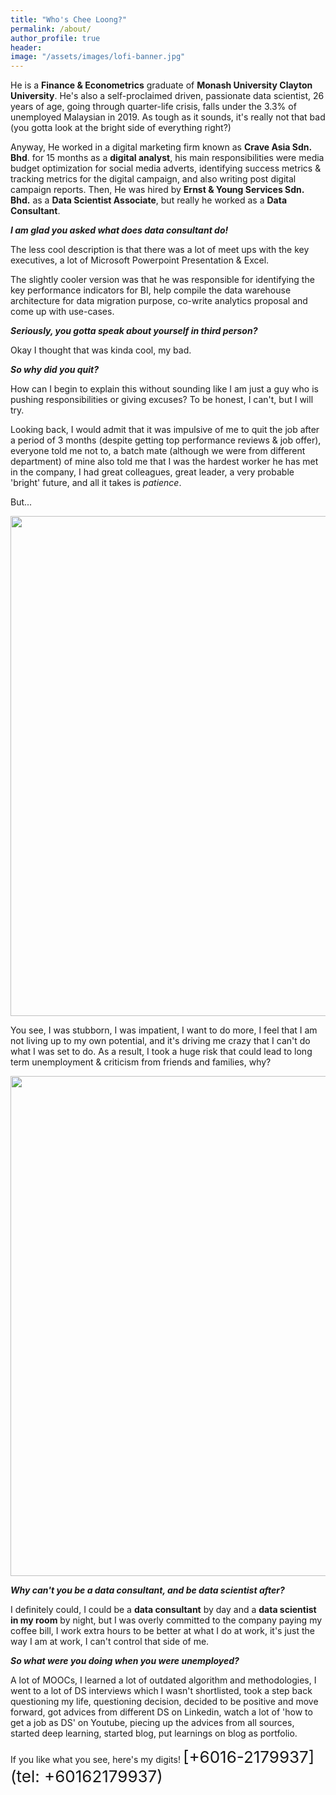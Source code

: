 ```yaml
---
title: "Who's Chee Loong?"
permalink: /about/
author_profile: true
header:
image: "/assets/images/lofi-banner.jpg"
---
```


He is a **Finance & Econometrics** graduate of **Monash University Clayton University**. He's also a self-proclaimed driven, passionate data scientist, 26 years of age, going through quarter-life crisis, falls under the 3.3% of unemployed Malaysian in 2019. As tough as it sounds, it's really not that bad (you gotta look at the bright side of everything right?)

Anyway, He worked in a digital marketing firm known as **Crave Asia Sdn. Bhd**. for 15 months as a **digital analyst**, his main responsibilities were media budget optimization for social media adverts, identifying success metrics & tracking metrics for the digital campaign, and also writing post digital campaign reports. Then, He was hired by **Ernst & Young Services Sdn. Bhd.** as a **Data Scientist Associate**, but really he worked as a **Data Consultant**.

***I am glad you asked what does data consultant do!***

The less cool description is that there was a lot of meet ups with the key executives, a lot of Microsoft Powerpoint Presentation & Excel.

The slightly cooler version was that he was responsible for identifying the key performance indicators for BI, help compile the data warehouse architecture for data migration purpose, co-write analytics proposal and come up with use-cases.

***Seriously, you gotta speak about yourself in third person?***

Okay I thought that was kinda cool, my bad.

***So why did you quit?***

How can I begin to explain this without sounding like I am just a guy who is pushing responsibilities or giving excuses? To be honest, I can't, but I will try.

Looking back, I would admit that it was impulsive of me to quit the job after a period of 3 months (despite getting top performance reviews & job offer), everyone told me not to, a batch mate (although we were from different department) of mine also told me that I was the hardest worker he has met in the company, I had great colleagues, great leader, a very probable 'bright' future, and all it takes is *patience*.

But...

<img src="https://digitaladdictsblog.com/wp-content/uploads/2018/10/steve-jobs-quotes-2.jpg" width="800">

You see, I was stubborn, I was impatient, I want to do more, I feel that I am not living up to my own potential, and it's driving me crazy that I can't do what I was set to do. As a result, I took a huge risk that could lead to long term unemployment & criticism from friends and families, why?

<img src="https://www.fearlessmotivation.com/wp-content/uploads/2017/06/elon-quotes-fb.jpg" width="800">

***Why can't you be a data consultant, and be data scientist after?***

I definitely could, I could be a **data consultant** by day and a **data scientist in my room** by night, but I was overly committed to the company paying my coffee bill, I work extra hours to be better at what I do at work, it's just the way I am at work, I can't control that side of me.

***So what were you doing when you were unemployed?***

A lot of MOOCs, I learned a lot of outdated algorithm and methodologies, I went to a lot of DS interviews which I wasn't shortlisted, took a step back questioning my life, questioning decision, decided to be positive and move forward, got advices from different DS on Linkedin, watch a lot of 'how to get a job as DS' on Youtube, piecing up the advices from all sources, started deep learning, started blog, put learnings on blog as portfolio.

If you like what you see, here's my digits! <span style="font-size:26px;">[+6016-2179937](tel: +60162179937)</span>
